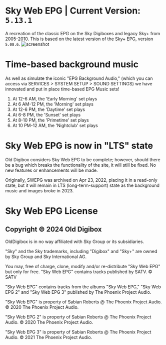 # Sky Web EPG | Current Version: **`5.13.1`**
A recreation of the classic EPG on the Sky Digiboxes and legacy Sky+ from 2005-2010. This is based on the latest
version of the Sky+ EPG, version `5.08.6`.
![screenshot](www/Capture.PNG)

# Time-based background music
As well as simulate the iconic "EPG Background Audio,"
(which you can access via SERVICES > SYSTEM SETUP >
SOUND SETTINGS) we have innovated and put in place
time-based EPG Music sets!
1. At 12-6 AM, the 'Early Morning' set plays
2. At 6 AM-12 PM, the 'Morning' set plays
3. At 12-6 PM, the 'Daytime' set plays
4. At 6-8 PM, the 'Sunset' set plays
5. At 8-10 PM, the 'Primetime' set plays
6. At 10 PM-12 AM, the 'Nightclub' set plays

# Sky Web EPG is now in "LTS" state
Old Digibox considers Sky Web EPG to be complete; however, should there be a bug which breaks the 
functionality of the site, it will still be fixed. No new features
or enhancements will be made.

Originally, SWEPG was archived on Apr 23, 2022, placing
it in a read-only state, but it will remain in LTS
(long-term-support) state as the background music
and images broke in 2023.

# Sky Web EPG License
## Copyright © 2024 Old Digibox

OldDigibox is in no way affiliated with Sky Group or its subsidiaries.  

"Sky" and the Sky trademarks, including "Digibox" and "Sky+" are owned by Sky Group and Sky International AG.

You may, free of charge, clone, modify and/or re-distribute "Sky Web EPG" but only for free. "Sky Web EPG" contains tracks published by SATV.
© SATV

"Sky Web EPG" contains tracks from the albums "Sky Web EPG," "Sky Web EPG 2" and "Sky Web EPG 3" published by The Phoenix Project Audio.

"Sky Web EPG" is property of Sabian Roberts @ The Phoenix Project Audio. © 2020 The Phoenix Project Audio.

"Sky Web EPG 2" is property of Sabian Roberts @ The Phoenix Project Audio. © 2020 The Phoenix Project Audio.

"Sky Web EPG 3" is property of Sabian Roberts @ The Phoenix Project Audio. © 2021 The Phoenix Project Audio.